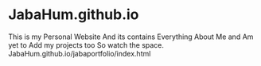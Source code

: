 # JabaHum.github.io
This is my Personal Website And its contains Everything About Me and Am yet to Add my projects too So watch the space.
JabaHum.github.io/jabaportfolio/index.html
